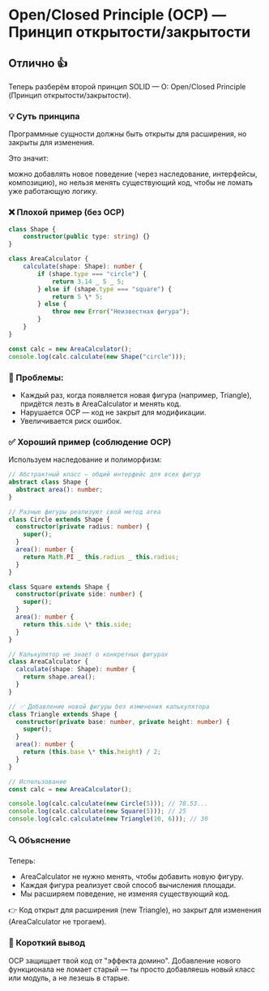 # Open/Closed Principle (OCP) — Принцип открытости/закрытости

## Отлично 👍

Теперь разберём второй принцип SOLID — O: Open/Closed Principle
(Принцип открытости/закрытости).

### 💡 Суть принципа

Программные сущности должны быть открыты для расширения, но закрыты для изменения.

Это значит:

можно добавлять новое поведение (через наследование, интерфейсы, композицию),
но нельзя менять существующий код, чтобы не ломать уже работающую логику.

### ❌ Плохой пример (без OCP)

```ts
class Shape {
    constructor(public type: string) {}
}

class AreaCalculator {
    calculate(shape: Shape): number {
        if (shape.type === "circle") {
            return 3.14 _ 5 _ 5;
        } else if (shape.type === "square") {
            return 5 \* 5;
        } else {
            throw new Error("Неизвестная фигура");
        }
    }
}

const calc = new AreaCalculator();
console.log(calc.calculate(new Shape("circle")));
```

### 🚨 Проблемы:

- Каждый раз, когда появляется новая фигура (например, Triangle), придётся лезть в AreaCalculator и менять код.
- Нарушается OCP — код не закрыт для модификации.
- Увеличивается риск ошибок.

### ✅ Хороший пример (соблюдение OCP)

Используем наследование и полиморфизм:

```ts
// Абстрактный класс — общий интерфейс для всех фигур
abstract class Shape {
  abstract area(): number;
}

// Разные фигуры реализуют свой метод area
class Circle extends Shape {
  constructor(private radius: number) {
    super();
  }
  area(): number {
    return Math.PI _ this.radius _ this.radius;
  }
}

class Square extends Shape {
  constructor(private side: number) {
    super();
  }
  area(): number {
    return this.side \* this.side;
  }
}

// Калькулятор не знает о конкретных фигурах
class AreaCalculator {
  calculate(shape: Shape): number {
    return shape.area();
  }
}

// ✅ Добавление новой фигуры без изменения калькулятора
class Triangle extends Shape {
  constructor(private base: number, private height: number) {
    super();
  }
  area(): number {
    return (this.base \* this.height) / 2;
  }
}

// Использование
const calc = new AreaCalculator();

console.log(calc.calculate(new Circle(5))); // 78.53...
console.log(calc.calculate(new Square(5))); // 25
console.log(calc.calculate(new Triangle(10, 6))); // 30
```

### 🔍 Объяснение

Теперь:

- AreaCalculator не нужно менять, чтобы добавить новую фигуру.
- Каждая фигура реализует свой способ вычисления площади.
- Мы расширяем поведение, не изменяя существующий код.

👉 Код открыт для расширения (new Triangle), но закрыт для изменения (AreaCalculator не трогаем).

### 🧠 Короткий вывод

OCP защищает твой код от "эффекта домино".
Добавление нового функционала не ломает старый —
ты просто добавляешь новый класс или модуль, а не лезешь в старые.
